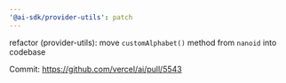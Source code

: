 ```yaml
---
'@ai-sdk/provider-utils': patch
---
```


refactor (provider-utils): move `customAlphabet()` method from `nanoid` into codebase

Commit: https://github.com/vercel/ai/pull/5543
